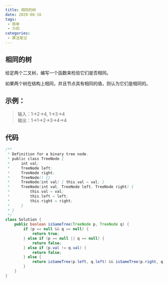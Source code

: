 ```yaml
---
title: 相同的树
date: 2020-08-16
tags:
 - 简单
 - 力扣
categories:
 - 算法笔记
---
```



## 相同的树

给定两个二叉树，编写一个函数来检验它们是否相同。  

如果两个树在结构上相同，并且节点具有相同的值，则认为它们是相同的。
## 示例：
>输入：1->2->4, 1->3->4  
输出：1->1->2->3->4->4

## 代码 
```java
/**
 * Definition for a binary tree node.
 * public class TreeNode {
 *     int val;
 *     TreeNode left;
 *     TreeNode right;
 *     TreeNode() {}
 *     TreeNode(int val) { this.val = val; }
 *     TreeNode(int val, TreeNode left, TreeNode right) {
 *         this.val = val;
 *         this.left = left;
 *         this.right = right;
 *     }
 * }
 */
class Solution {
    public boolean isSameTree(TreeNode p, TreeNode q) {
        if (p == null && q == null) {
            return true;
        } else if (p == null || q == null) {
            return false;
        } else if (p.val != q.val) {
            return false;
        } else {
            return isSameTree(p.left, q.left) && isSameTree(p.right, q.right);
        }
    }
}

```


